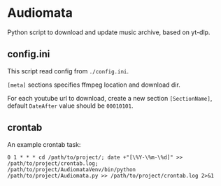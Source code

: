 # Audiomata

Python script to download and update music archive, based on yt-dlp.

## config.ini

This script read config from `./config.ini`.

`[meta]` sections specifies ffmpeg location and download dir.

For each youtube url to download, create a new section `[SectionName]`, default `DateAfter` value should be `00010101`.

## crontab

An example crontab task:

```
0 1 * * * cd /path/to/project/; date +"[\%Y-\%m-\%d]" >> /path/to/project/crontab.log; /path/to/project/AudiomataVenv/bin/python /path/to/project/Audiomata.py >> /path/to/project/crontab.log 2>&1
```